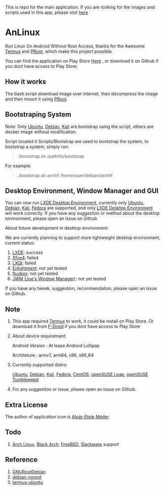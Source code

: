 This is repo for the main application. If you are looking for the images and scripts used in this app, please visit [here](https://github.com/EXALAB/AnLinux-Resources)

# AnLinux
Run Linux On Android Without Root Access, thanks for the Awesome [Termux](https://github.com/termux/termux-app) and [PRoot](https://github.com/proot-me/PRoot), which make this project possible.

You can find the application on Play Store [Here](https://play.google.com/store/apps/details?id=exa.lnx.a) , or download it on Github if you dont have access to Play Store.



## How it works

The bash script download image over internet, then decompress the image and then mount it using [PRoot](https://github.com/proot-me/PRoot).



## Bootstraping System

Note: Only [Ubuntu](https://www.ubuntu.com/), [Debian](https://www.debian.org/), [Kali](https://www.kali.org/) are bootstrap using the script, others are docker image without modification.

Script located it Scripts/Bootstrap are used to bootstrap the system, to bootstrap a system, simply run:

> ./bootstrap.sh <architecture> /path/to/bootstrap
   
For example: 

> ./bootstrap.sh armhf /home/user/debian/armhf 



## Desktop Environment, Window Manager and GUI

You can now run [LXDE Desktop Environment](https://lxde.org/), currently only [Ubuntu](https://www.ubuntu.com/), [Debian](https://www.debian.org/), [Kali](https://www.kali.org/), [Fedora](https://getfedora.org/) are supported, and only [LXDE Desktop Environment](https://lxde.org/) will work correctly. If you have any suggestion or method about the desktop environment, please open an issue on Github

About future development in desktop environment:

We are currently planning to support more lightweight desktop environment, current status:

1. [LXDE](https://lxde.org): success
2. [Xfce4](https://xfce.org): failed
3. [LXQt](https://lxqt.org): failed
4. [Enlightment](https://www.enlightenment.org): not yet tested
5. [fluxbox](http://www.fluxbox.org): not yet tested
6. [JWM (Joe's Window Manager)](https://joewing.net/projects/jwm/): not yet tested

If you have any tweak, suggestion, recommendation, please open an issue on Github.



## Note

1. This app required [Termux](https://github.com/termux/termux-app) to work, it could be install on Play Store. Or download it from [F-Droid](https://f-droid.org/packages/com.termux/) if you dont have access to Play Store

2. About device requirement:

   Android Version : At lease Android Lollipop

   Architeture : armv7, arm64, x86, x86_64

3. Currently supported distro:

   [Ubuntu](https://www.ubuntu.com/), [Debian](https://www.debian.org/), [Kali](https://www.kali.org/), [Fedora](https://getfedora.org/), [CentOS](https://www.centos.org/), [openSUSE Leap](https://www.opensuse.org/), [openSUSE Tumbleweed](https://www.opensuse.org/)

5. For any suggestion or issue, please open an issue on Github.



## Extra License

The author of application icon is [Alpár-Etele Méder](https://www.iconfinder.com/pocike)



## Todo

1. [Arch Linux](https://www.archlinux.org/), [Black Arch](https://blackarch.org/), [FreeBSD](https://www.freebsd.org/), [Slackware](http://www.slackware.com/) support



## Reference

1. [GNURootDebian](https://github.com/corbinlc/GNURootDebian)
2. [debian-noroot](https://github.com/pelya/debian-noroot)
3. [termux-ubuntu](https://github.com/Neo-Oli/termux-ubuntu)
